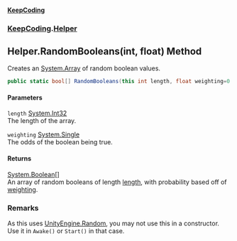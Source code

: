 #### [KeepCoding](index.md 'index')
### [KeepCoding](KeepCoding.md 'KeepCoding').[Helper](Helper.md 'KeepCoding.Helper')
## Helper.RandomBooleans(int, float) Method
Creates an [System.Array](https://docs.microsoft.com/en-us/dotnet/api/System.Array 'System.Array') of random boolean values.  
```csharp
public static bool[] RandomBooleans(this int length, float weighting=0.5f);
```
#### Parameters
<a name='KeepCoding_Helper_RandomBooleans(int_float)_length'></a>
`length` [System.Int32](https://docs.microsoft.com/en-us/dotnet/api/System.Int32 'System.Int32')  
The length of the array.
  
<a name='KeepCoding_Helper_RandomBooleans(int_float)_weighting'></a>
`weighting` [System.Single](https://docs.microsoft.com/en-us/dotnet/api/System.Single 'System.Single')  
The odds of the boolean being true.
  
#### Returns
[System.Boolean](https://docs.microsoft.com/en-us/dotnet/api/System.Boolean 'System.Boolean')[[]](https://docs.microsoft.com/en-us/dotnet/api/System.Array 'System.Array')  
An array of random booleans of length [length](Helper_RandomBooleans_xtyrmXWUPFdYDwo+QkEv1A.md#KeepCoding_Helper_RandomBooleans(int_float)_length 'KeepCoding.Helper.RandomBooleans(int, float).length'), with probability based off of [weighting](Helper_RandomBooleans_xtyrmXWUPFdYDwo+QkEv1A.md#KeepCoding_Helper_RandomBooleans(int_float)_weighting 'KeepCoding.Helper.RandomBooleans(int, float).weighting').
### Remarks
As this uses [UnityEngine.Random](https://docs.microsoft.com/en-us/dotnet/api/UnityEngine.Random 'UnityEngine.Random'), you may not use this in a constructor. Use it in `Awake()` or `Start()` in that case.  
